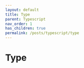```yaml
---
layout: default
title: Type
parent: Typescript
nav_order: 1
has_children: true
permalink: /posts/typescript/type
---
```


# Type
